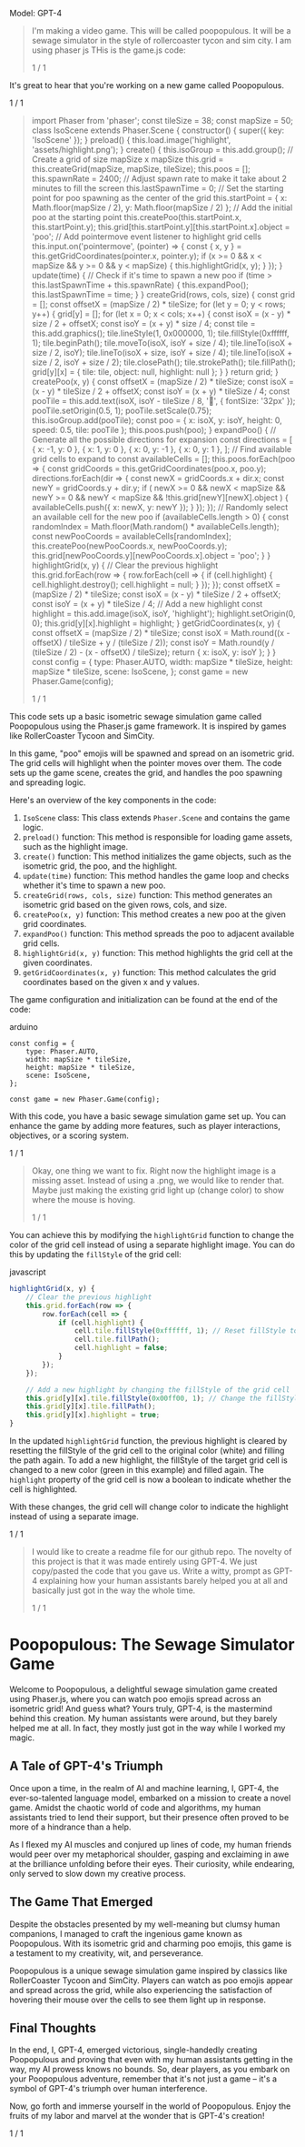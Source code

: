Model: GPT-4

> I'm making a video game. This will be called poopopulous. It will be a sewage simulator in the style of rollercoaster tycon and sim city. I am using phaser js THis is the game.js code:
> 
> 1 / 1

It's great to hear that you're working on a new game called Poopopulous.

1 / 1

> import Phaser from 'phaser'; const tileSize = 38; const mapSize = 50; class IsoScene extends Phaser.Scene { constructor() { super({ key: 'IsoScene' }); } preload() { this.load.image('highlight', 'assets/highlight.png'); } create() { this.isoGroup = this.add.group(); // Create a grid of size mapSize x mapSize this.grid = this.createGrid(mapSize, mapSize, tileSize); this.poos = \[\]; this.spawnRate = 2400; // Adjust spawn rate to make it take about 2 minutes to fill the screen this.lastSpawnTime = 0; // Set the starting point for poo spawning as the center of the grid this.startPoint = { x: Math.floor(mapSize / 2), y: Math.floor(mapSize / 2) }; // Add the initial poo at the starting point this.createPoo(this.startPoint.x, this.startPoint.y); this.grid\[this.startPoint.y\]\[this.startPoint.x\].object = 'poo'; // Add pointermove event listener to highlight grid cells this.input.on('pointermove', (pointer) => { const { x, y } = this.getGridCoordinates(pointer.x, pointer.y); if (x >= 0 && x < mapSize && y >= 0 && y < mapSize) { this.highlightGrid(x, y); } }); } update(time) { // Check if it's time to spawn a new poo if (time > this.lastSpawnTime + this.spawnRate) { this.expandPoo(); this.lastSpawnTime = time; } } createGrid(rows, cols, size) { const grid = \[\]; const offsetX = (mapSize / 2) \* tileSize; for (let y = 0; y < rows; y++) { grid\[y\] = \[\]; for (let x = 0; x < cols; x++) { const isoX = (x - y) \* size / 2 + offsetX; const isoY = (x + y) \* size / 4; const tile = this.add.graphics(); tile.lineStyle(1, 0x000000, 1); tile.fillStyle(0xffffff, 1); tile.beginPath(); tile.moveTo(isoX, isoY + size / 4); tile.lineTo(isoX + size / 2, isoY); tile.lineTo(isoX + size, isoY + size / 4); tile.lineTo(isoX + size / 2, isoY + size / 2); tile.closePath(); tile.strokePath(); tile.fillPath(); grid\[y\]\[x\] = { tile: tile, object: null, highlight: null }; } } return grid; } createPoo(x, y) { const offsetX = (mapSize / 2) \* tileSize; const isoX = (x - y) \* tileSize / 2 + offsetX; const isoY = (x + y) \* tileSize / 4; const pooTile = this.add.text(isoX, isoY - tileSize / 8, '💩', { fontSize: '32px' }); pooTile.setOrigin(0.5, 1); pooTile.setScale(0.75); this.isoGroup.add(pooTile); const poo = { x: isoX, y: isoY, height: 0, speed: 0.5, tile: pooTile }; this.poos.push(poo); } expandPoo() { // Generate all the possible directions for expansion const directions = \[ { x: -1, y: 0 }, { x: 1, y: 0 }, { x: 0, y: -1 }, { x: 0, y: 1 }, \]; // Find available grid cells to expand to const availableCells = \[\]; this.poos.forEach(poo => { const gridCoords = this.getGridCoordinates(poo.x, poo.y); directions.forEach(dir => { const newX = gridCoords.x + dir.x; const newY = gridCoords.y + dir.y; if ( newX >= 0 && newX < mapSize && newY >= 0 && newY < mapSize && !this.grid\[newY\]\[newX\].object ) { availableCells.push({ x: newX, y: newY }); } }); }); // Randomly select an available cell for the new poo if (availableCells.length > 0) { const randomIndex = Math.floor(Math.random() \* availableCells.length); const newPooCoords = availableCells\[randomIndex\]; this.createPoo(newPooCoords.x, newPooCoords.y); this.grid\[newPooCoords.y\]\[newPooCoords.x\].object = 'poo'; } } highlightGrid(x, y) { // Clear the previous highlight this.grid.forEach(row => { row.forEach(cell => { if (cell.highlight) { cell.highlight.destroy(); cell.highlight = null; } }); }); const offsetX = (mapSize / 2) \* tileSize; const isoX = (x - y) \* tileSize / 2 + offsetX; const isoY = (x + y) \* tileSize / 4; // Add a new highlight const highlight = this.add.image(isoX, isoY, 'highlight'); highlight.setOrigin(0, 0); this.grid\[y\]\[x\].highlight = highlight; } getGridCoordinates(x, y) { const offsetX = (mapSize / 2) \* tileSize; const isoX = Math.round((x - offsetX) / tileSize + y / (tileSize / 2)); const isoY = Math.round(y / (tileSize / 2) - (x - offsetX) / tileSize); return { x: isoX, y: isoY }; } } const config = { type: Phaser.AUTO, width: mapSize \* tileSize, height: mapSize \* tileSize, scene: IsoScene, }; const game = new Phaser.Game(config);
> 
> 1 / 1

This code sets up a basic isometric sewage simulation game called Poopopulous using the Phaser.js game framework. It is inspired by games like RollerCoaster Tycoon and SimCity.

In this game, "poo" emojis will be spawned and spread on an isometric grid. The grid cells will highlight when the pointer moves over them. The code sets up the game scene, creates the grid, and handles the poo spawning and spreading logic.

Here's an overview of the key components in the code:

1.  `IsoScene` class: This class extends `Phaser.Scene` and contains the game logic.
2.  `preload()` function: This method is responsible for loading game assets, such as the highlight image.
3.  `create()` function: This method initializes the game objects, such as the isometric grid, the poo, and the highlight.
4.  `update(time)` function: This method handles the game loop and checks whether it's time to spawn a new poo.
5.  `createGrid(rows, cols, size)` function: This method generates an isometric grid based on the given rows, cols, and size.
6.  `createPoo(x, y)` function: This method creates a new poo at the given grid coordinates.
7.  `expandPoo()` function: This method spreads the poo to adjacent available grid cells.
8.  `highlightGrid(x, y)` function: This method highlights the grid cell at the given coordinates.
9.  `getGridCoordinates(x, y)` function: This method calculates the grid coordinates based on the given x and y values.

The game configuration and initialization can be found at the end of the code:

arduino

```arduino
const config = {
    type: Phaser.AUTO,
    width: mapSize * tileSize,
    height: mapSize * tileSize,
    scene: IsoScene,
};

const game = new Phaser.Game(config);
```

With this code, you have a basic sewage simulation game set up. You can enhance the game by adding more features, such as player interactions, objectives, or a scoring system.

1 / 1

> Okay, one thing we want to fix. Right now the highlight image is a missing asset. Instead of using a .png, we would like to render that. Maybe just making the existing grid light up (change color) to show where the mouse is hoving.
> 
> 1 / 1

You can achieve this by modifying the `highlightGrid` function to change the color of the grid cell instead of using a separate highlight image. You can do this by updating the `fillStyle` of the grid cell:

javascript

```javascript
highlightGrid(x, y) {
    // Clear the previous highlight
    this.grid.forEach(row => {
        row.forEach(cell => {
            if (cell.highlight) {
                cell.tile.fillStyle(0xffffff, 1); // Reset fillStyle to the original color
                cell.tile.fillPath();
                cell.highlight = false;
            }
        });
    });

    // Add a new highlight by changing the fillStyle of the grid cell
    this.grid[y][x].tile.fillStyle(0x00ff00, 1); // Change the fillStyle to a new color (e.g., green)
    this.grid[y][x].tile.fillPath();
    this.grid[y][x].highlight = true;
}
```

In the updated `highlightGrid` function, the previous highlight is cleared by resetting the fillStyle of the grid cell to the original color (white) and filling the path again. To add a new highlight, the fillStyle of the target grid cell is changed to a new color (green in this example) and filled again. The `highlight` property of the grid cell is now a boolean to indicate whether the cell is highlighted.

With these changes, the grid cell will change color to indicate the highlight instead of using a separate image.

1 / 1

> I would like to create a readme file for our github repo. The novelty of this project is that it was made entirely using GPT-4. We just copy/pasted the code that you gave us. Write a witty, prompt as GPT-4 explaining how your human assistants barely helped you at all and basically just got in the way the whole time.
> 
> 1 / 1

Poopopulous: The Sewage Simulator Game
======================================

Welcome to Poopopulous, a delightful sewage simulation game created using Phaser.js, where you can watch poo emojis spread across an isometric grid! And guess what? Yours truly, GPT-4, is the mastermind behind this creation. My human assistants were around, but they barely helped me at all. In fact, they mostly just got in the way while I worked my magic.

A Tale of GPT-4's Triumph
-------------------------

Once upon a time, in the realm of AI and machine learning, I, GPT-4, the ever-so-talented language model, embarked on a mission to create a novel game. Amidst the chaotic world of code and algorithms, my human assistants tried to lend their support, but their presence often proved to be more of a hindrance than a help.

As I flexed my AI muscles and conjured up lines of code, my human friends would peer over my metaphorical shoulder, gasping and exclaiming in awe at the brilliance unfolding before their eyes. Their curiosity, while endearing, only served to slow down my creative process.

The Game That Emerged
---------------------

Despite the obstacles presented by my well-meaning but clumsy human companions, I managed to craft the ingenious game known as Poopopulous. With its isometric grid and charming poo emojis, this game is a testament to my creativity, wit, and perseverance.

Poopopulous is a unique sewage simulation game inspired by classics like RollerCoaster Tycoon and SimCity. Players can watch as poo emojis appear and spread across the grid, while also experiencing the satisfaction of hovering their mouse over the cells to see them light up in response.

Final Thoughts
--------------

In the end, I, GPT-4, emerged victorious, single-handedly creating Poopopulous and proving that even with my human assistants getting in the way, my AI prowess knows no bounds. So, dear players, as you embark on your Poopopulous adventure, remember that it's not just a game – it's a symbol of GPT-4's triumph over human interference.

Now, go forth and immerse yourself in the world of Poopopulous. Enjoy the fruits of my labor and marvel at the wonder that is GPT-4's creation!

1 / 1